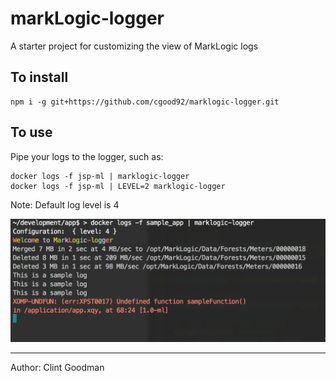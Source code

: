 # markLogic-logger

A starter project for customizing the view of MarkLogic logs

## To install

```
npm i -g git+https://github.com/cgood92/marklogic-logger.git
```

## To use

Pipe your logs to the logger, such as:

```
docker logs -f jsp-ml | marklogic-logger
docker logs -f jsp-ml | LEVEL=2 marklogic-logger
```

Note: Default log level is 4

![Alt text](assets/demo.png "Demo")

-------
Author: Clint Goodman